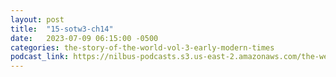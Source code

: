 ```yaml
---
layout: post
title:  "15-sotw3-ch14"
date:   2023-07-09 06:15:00 -0500
categories: the-story-of-the-world-vol-3-early-modern-times
podcast_link: https://nilbus-podcasts.s3.us-east-2.amazonaws.com/the-well-trained-mind/The%20Story%20of%20the%20World%20Vol.%203%20Early%20Modern%20Times/15-sotw3-ch14.mp3
---
```

